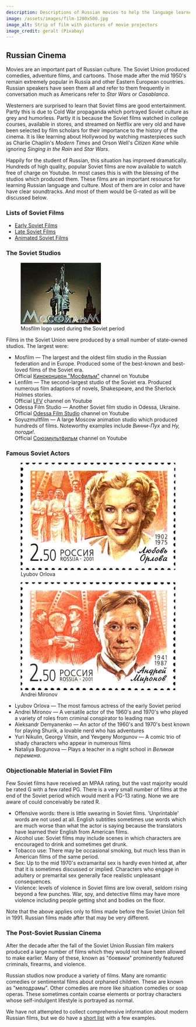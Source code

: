 ```yaml
---
description: Descriptions of Russian movies to help the language learner
image: /assets/images/film-1200x500.jpg
image_alt: Strip of film with pictures of movie projectors
image_credit: geralt (Pixabay)
---
```

## Russian Cinema

<section>
<p>Movies are an important part of Russian culture.  The Soviet Union produced
comedies, adventure films, and cartoons.  Those made after the mid 1950's
remain extremely popular in Russia and other Eastern European countries. Russian
speakers have seen them all and refer to them frequently in conversation much
as Americans refer to <i>Star Wars</i> or <i>Casablanca</i>.</p>

<p>Westerners are surprised to learn that Soviet films are good entertainment.
Partly this is due to Cold War propaganda which portrayed Soviet culture as
grey and humorless. Partly it is because the Soviet films watched in college courses,
available in stores, and streamed on Netflix are very old and have been
selected by film scholars for their importance to the history of the cinema. It
is like learning about Hollywood by watching masterpieces such as Charlie Chaplin's
<i>Modern Times</i> and Orson Well's <i>Citizen Kane</i> while ignoring
<i>Singing in the Rain</i> and <i>Star Wars</i>.</p>

<p>Happily for the student of Russian, this situation has improved
dramatically.  Hundreds of high quality, popular Soviet films are now available
to watch free of charge on Youtube. In most cases this is with the blessing of
the studios which produced them.  These films are an important resource for
learning Russian language and culture. Most of them are in color and have have
clear soundtracks.  And most of them would be G-rated as will be discussed
below.</p>
</section>

<section>
<h3>Lists of Soviet Films</h3>
<ul>
<li><a href="early-soviet">
	Early Soviet Films</a></li>
<li><a href="late-soviet">
	Late Soviet Films</a></li>
<li><a href="animated-soviet">
	Animated Soviet Films</a></li>
</ul>
</section>

<section>
<h3>The Soviet Studios</h3>
<figure class="right_edge">
  <img src="images/220px-Mosfilm_logo_old.jpg" alt="Statue of young man and woman holding the hammer and sickle aloft. Word Mosfilm is at their feet. Kremlin clock tower is behind them to one side.">
  <figcaption>Mosfilm logo used during the Soviet period</figcaption>
</figure>
<p>Films in the Soviet Union were produced by a small number of state-owned
studios. The largest were:</p>
<ul>
<li>Mosfilm — The largest and the oldest film studio in the Russian
	federation and in Europe. Produced some of the best-known
	and best-loved films of the Soviet era.
	<br>
	Official <a href="https://www.youtube.com/user/mosfilm">
		Киноконцерн "Мосфильм"</a> channel on Youtube
	</li>
<li>Lenfilm — The second-largest studio of the Soviet era. Produced
	numerous film adaptions of novels, Shakespeare, and the Sherlock
	Holmes stories.
	<br>
	Official <a href="https://www.youtube.com/user/LenfilmVideo/">
		LFV</a> channel on Youtube
	</li>
<li>Odessa Film Studio — Another Soviet film studio in Odessa, Ukraine.
	<br>
	Official <a href="https://www.youtube.com/channel/UCxh_TkSralaVxmsLNYCXeoQ">
		Odessa Film Studio</a> channel on Youtube
	</li>
<li>Soyuzmultfilm — A large Moscow animation studio which produced hundreds
	of films. Noteworthy examples include <i>Винни-Пух</i> and <i>Ну, погоди!</i>.
	<br>
	Official <a href="https://www.youtube.com/channel/UCHS2LM1n3f5cyL-ebgkqyLw">
		Союзмультфильм</a> channel on Youtube
	</li>
</ul>
</section>

<section>
<h3>Famous Soviet Actors</h3>
<figure class="right_edge">
	<img src="images/Russia-2001-stamp-Lyubov_Orlova.jpg" alt="Stamp with face of attractive smiling woman on a background of actors including herself and strips of film">
	<figcaption>Lyubov Orlova</figcaption>
</figure>
<figure class="right_edge">
	<img src="images/Russia-2001-stamp-Andrei_Mironov.jpg" alt="An attrictive young man's face with a scene from 12 Chairs and strips of film in the background">
	<figcaption>Andrei Mironov</figcaption>
</figure>
<ul>
<li>Lyubov Orlova —
	The most famous actress of the early Soviet period
	</li>
<li>Andrei Mironov —
	A versatile actor of the 1960's and 1970's who played a variety
	of roles from criminal conspirator to leading man
	</li>
<li>Aleksandr Demyanenko —
	An actor of the 1960's and 1970's best known
	for playing Shurik, a lovable nerd who has adventures
	</li>
<li>Yuri Nikulin, Georgy Vitsin, and Yevgeny Morgunov —
	A comic trio of shady characters who appear in numerous films</li>
<li>Nataliya Bogunova —
	Plays a teacher in a night school in <i>Великая перемена</i>.
	</li>
</ul>
</section>

<section>
<h3>Objectionable Material in Soviet Film</h3>
<p>Few Soviet films have received an MPAA rating, but the vast majority would
be rated G with a few rated PG. There is a very small number of films at the
end of the Soviet period which would merit a PG-13 rating. None we are aware
of could conceivably be rated R.</p>
<ul>
<li>Offensive words: there is little swearing in Soviet films. 'Unprintable'
	words are not used at all. English subtitles sometimes use words which
	are much worse than what the actor is saying because the translators
	have learned their English from American films.</li>
<li>Alcohol use: Soviet films may include scenes in which characters are encouraged
	to drink and sometimes get drunk.</li>
<li>Tobacco use: There may be occasional smoking, but much less than in
	American films of the same period.</li>
<li>Sex: Up to the mid 1970's extramarital sex is hardly even hinted at,
	after that it is sometimes discussed or implied. Characters who engage
	in adultery or premarital sex generally face realistic unpleasant
	consequences.</li>
<li>Violence: levels of violence in Soviet films are low overall, seldom rising
	beyond a few punches. War, spy, and detective films may have more
	violence including people getting shot and bodies on the floor.</li>
</ul>
<p>Note that the above applies only to films made before the Soviet Union fell in 1991.
Russian films made after that may be very different.</p>
</section>

<section>
<h3>The Post-Soviet Russian Cinema</h3>
<p>After the decade after the fall of the Soviet Union Russian film makers
produced a large number of films which they would not have been allowed to make
earlier. Many of these, known as "боевики" prominently featured criminals,
firearms, and violence.</p>
<p>Russian studios now produce a variety of films. Many are romantic comedies
or sentimental films about orphaned children. These are known as "мелодрамы".
Other comedies are more like situation comedies or soap operas. These
sometimes contain coarse elements or portray characters whose self-indulgent
lifestyle is portrayed as normal.</p>
<p>We have not attempted to collect comprehensive information about modern
Russian films, but we do have a <a href="post-soviet">short list</a>
with a few examples.</p>
</section>
